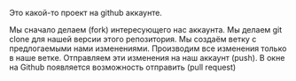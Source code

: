 Это какой-то проект на github аккаунте.

Мы сначало делаем (fork) интересующего нас аккаунта.
Мы делаем git clone для нашей версии этого репозитория.
Мы создаём ветку с предлогаемыми нами изменениями.
Производим все изменения только в наше ветке.
Отправляем эти изменения на наш аккаунт (push).
В окне на Github появляется возможность отправить (pull request)